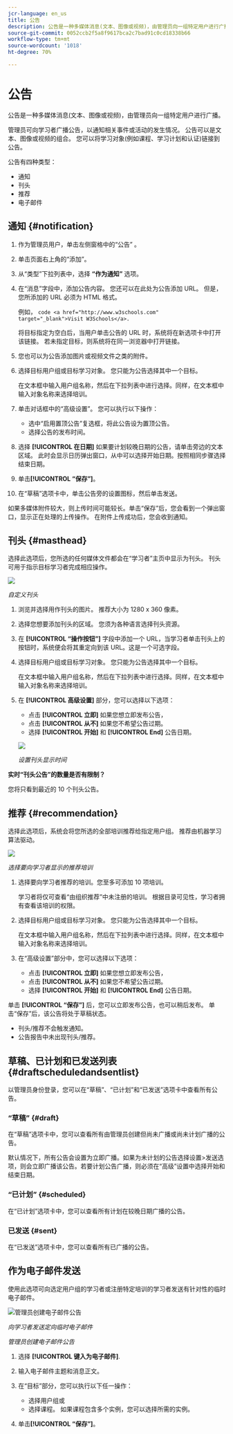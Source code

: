 ```yaml
---
jcr-language: en_us
title: 公告
description: 公告是一种多媒体消息(文本、图像或视频)，由管理员向一组特定用户进行广播。
source-git-commit: 0052ccb2f5a8f9617bca2c7bad91c0cd18338b66
workflow-type: tm+mt
source-wordcount: '1018'
ht-degree: 70%

---
```




# 公告

公告是一种多媒体消息(文本、图像或视频)，由管理员向一组特定用户进行广播。

管理员可向学习者广播公告，以通知相关事件或活动的发生情况。 公告可以是文本、图像或视频的组合。 您可以将学习对象(例如课程、学习计划和认证)链接到公告。

公告有四种类型：

* 通知
* 刊头
* 推荐
* 电子邮件

## 通知 {#notification}

1. 作为管理员用户，单击左侧窗格中的“公告” 。
1. 单击页面右上角的“添加”。
1. 从“类型”下拉列表中，选择 **“作为通知”** 选项。
1. 在“消息”字段中，添加公告内容。 您还可以在此处为公告添加 URL。 但是，您所添加的 URL 必须为 HTML 格式。

   例如，  `code <a href="http://www.w3schools.com" target="_blank">Visit W3Schools</a>.`

   将目标指定为空白后，当用户单击公告的 URL 时，系统将在新选项卡中打开该链接。 若未指定目标，则系统将在同一浏览器中打开链接。

1. 您也可以为公告添加图片或视频文件之类的附件。
1. 选择目标用户组或目标学习对象。 您只能为公告选择其中一个目标。

   在文本框中输入用户组名称，然后在下拉列表中进行选择。同样，在文本框中输入对象名称来选择培训。

1. 单击对话框中的“高级设置”。 您可以执行以下操作：

   * 选中“启用置顶公告”复选框，将此公告设为置顶公告。
   * 选择公告的发布时间。

1. 选择 **[!UICONTROL 在日期]** 如果要计划较晚日期的公告，请单击旁边的文本区域。 此时会显示日历弹出窗口，从中可以选择开始日期。按照相同步骤选择结束日期。
1. 单击&#x200B;**[!UICONTROL “保存”]**。
1. 在“草稿”选项卡中，单击公告旁的设置图标，然后单击发送。

如果多媒体附件较大，则上传时间可能较长。单击“保存”后，您会看到一个弹出窗口，显示正在处理的上传操作。 在附件上传成功后，您会收到通知。

## 刊头 {#masthead}

选择此选项后，您所选的任何媒体文件都会在“学习者”主页中显示为刊头。 刊头可用于指示目标学习者完成相应操作。

![](assets/masthead-announcement.png)

*自定义刊头*

1. 浏览并选择用作刊头的图片。 推荐大小为 1280 x 360 像素。
1. 选择您想要添加刊头的区域。 您须为各种语言选择刊头资源。
1. 在 **[!UICONTROL “操作按钮”]** 字段中添加一个 URL，当学习者单击刊头上的按钮时，系统便会将其重定向到该 URL。这是一个可选字段。
1. 选择目标用户组或目标学习对象。 您只能为公告选择其中一个目标。

   在文本框中输入用户组名称，然后在下拉列表中进行选择。同样，在文本框中输入对象名称来选择培训。

1. 在 **[!UICONTROL 高级设置]** 部分，您可以选择以下选项：

   * 点击 **[!UICONTROL 立即]** 如果您想立即发布公告，
   * 点击 **[!UICONTROL 从不]** 如果您不希望公告过期。
   * 选择 **[!UICONTROL 开始]** 和 **[!UICONTROL End]** 公告日期。

   ![](assets/advanced-settings.png)

   *设置刊头显示时间*

**实时“刊头公告”的数量是否有限制？**

您将只看到最近的 10 个刊头公告。

## 推荐 {#recommendation}

选择此选项后，系统会将您所选的全部培训推荐给指定用户组。 推荐由机器学习算法驱动。

![](assets/recommendation-announcement.png)

*选择要向学习者显示的推荐培训*

1. 选择要向学习者推荐的培训。您至多可添加 10 项培训。

   学习者将仅可查看“由组织推荐”中未注册的培训。 根据目录可见性，学习者拥有查看该培训的权限。

1. 选择目标用户组或目标学习对象。 您只能为公告选择其中一个目标。

   在文本框中输入用户组名称，然后在下拉列表中进行选择。同样，在文本框中输入对象名称来选择培训。

1. 在“高级设置”部分中，您可以选择以下选项：

   * 点击 **[!UICONTROL 立即]** 如果您想立即发布公告，
   * 点击 **[!UICONTROL 从不]** 如果您不希望公告过期。
   * 选择 **[!UICONTROL 开始]** 和 **[!UICONTROL End]** 公告日期。

   <!--![](assets/advanced-settings.png)-->

单击 **[!UICONTROL “保存”]** 后，您可以立即发布公告，也可以稍后发布。 单击“保存”后，该公告将处于草稿状态。

* 刊头/推荐不会触发通知。
* 公告报告中未出现刊头/推荐。

## 草稿、已计划和已发送列表 {#draftscheduledandsentlist}

以管理员身份登录，您可以在“草稿”、“已计划”和“已发送”选项卡中查看所有公告。

<!--![](assets/three-tabs-announcement1.png)-->

### “草稿” {#draft}

在“草稿”选项卡中，您可以查看所有由管理员创建但尚未广播或尚未计划广播的公告。

默认情况下，所有公告会设置为立即广播。如果为未计划的公告选择设置>发送选项，则会立即广播该公告。若要计划公告广播，则必须在“高级”设置中选择开始和结束日期。

### “已计划” {#scheduled}

在“已计划”选项卡中，您可以查看所有计划在较晚日期广播的公告。

### 已发送 {#sent}

在“已发送”选项卡中，您可以查看所有已广播的公告。

## 作为电子邮件发送

使用此选项可向选定用户组的学习者或注册特定培训的学习者发送有针对性的临时电子邮件。

![管理员创建电子邮件公告](assets/email-announcement-admin.png)

*向学习者发送定向临时电子邮件*

*管理员创建电子邮件公告*

1. 选择 **[!UICONTROL 键入为电子邮件]**.
1. 输入电子邮件主题和消息正文。
1. 在“目标”部分，您可以执行以下任一操作：

   * 选择用户组或
   * 选择课程。 如果课程包含多个实例，您可以选择所需的实例。

1. 单击&#x200B;**[!UICONTROL “保存”]**。
